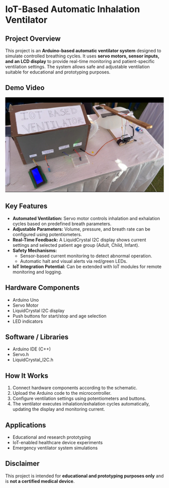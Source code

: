# IoT-Based Automatic Inhalation Ventilator

## Project Overview
This project is an **Arduino-based automatic ventilator system** designed to simulate controlled breathing cycles. It uses **servo motors, sensor inputs, and an LCD display** to provide real-time monitoring and patient-specific ventilation settings. The system allows safe and adjustable ventilation suitable for educational and prototyping purposes.

## Demo Video
[![Ventilator Demo](https://github.com/shettymahindra-l/iotventilator/blob/1020857a32727e21341f236624d62e3728528cae/Snapshot.jpg)](https://github.com/shettymahindra-l/iotventilator/blob/4e18462dde88f284a2b94aad6b635931ccbe8f29/Ventilator%20video%20.mp4)


## Key Features
- **Automated Ventilation:** Servo motor controls inhalation and exhalation cycles based on predefined breath parameters.
- **Adjustable Parameters:** Volume, pressure, and breath rate can be configured using potentiometers.
- **Real-Time Feedback:** A LiquidCrystal I2C display shows current settings and selected patient age group (Adult, Child, Infant).
- **Safety Mechanisms:**
  - Sensor-based current monitoring to detect abnormal operation.
  - Automatic halt and visual alerts via red/green LEDs.
- **IoT Integration Potential:** Can be extended with IoT modules for remote monitoring and logging.

## Hardware Components
- Arduino Uno
- Servo Motor
- LiquidCrystal I2C display
- Push buttons for start/stop and age selection
- LED indicators

## Software / Libraries
- Arduino IDE (C++)
- Servo.h
- LiquidCrystal_I2C.h

## How It Works
1. Connect hardware components according to the schematic.
2. Upload the Arduino code to the microcontroller.
3. Configure ventilation settings using potentiometers and buttons.
4. The ventilator executes inhalation/exhalation cycles automatically, updating the display and monitoring current.

## Applications
- Educational and research prototyping
- IoT-enabled healthcare device experiments
- Emergency ventilator system simulations

## Disclaimer
This project is intended for **educational and prototyping purposes only** and is **not a certified medical device**.
